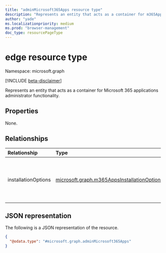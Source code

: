 ```yaml
---
title: "adminMicrosoft365Apps resource type"
description: "Represents an entity that acts as a container for m365AppsInstallationOptions."
author: "yade"
ms.localizationpriority: medium
ms.prod: "browser-management"
doc_type: resourcePageType
---
```


# edge resource type

Namespace: microsoft.graph

[!INCLUDE [beta-disclaimer](../../includes/beta-disclaimer.md)]

Represents an entity that acts as a container for Microsoft 365 applications administrator functionality.

## Properties

None.

## Relationships
|Relationship|Type|Description|
|:---|:---|:---|
|installationOptions|[microsoft.graph.m365AppsInstallationOptions](../resources/m365AppsInstallationOptions.md)|A container for tenant-level settings for Microsoft 365 applications.|

## JSON representation
The following is a JSON representation of the resource.
<!-- {
  "blockType": "resource",
  "keyProperty": "id",
  "@odata.type": "microsoft.graph.edge",
  "openType": false
}
-->
``` json
{
  "@odata.type": "#microsoft.graph.adminMicrosoft365Apps"
}
```